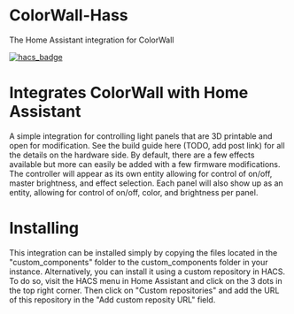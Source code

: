 # ColorWall-Hass
The Home Assistant integration for ColorWall

[![hacs_badge](https://img.shields.io/badge/HACS-Custom-orange.svg?style=for-the-badge)](https://github.com/custom-components/hacs)

# Integrates ColorWall with Home Assistant
A simple integration for controlling light panels that are 3D printable and open for modification. See the build guide here (TODO, add post link) for all the details on the hardware side.
By default, there are a few effects available but more can easily be added with a few firmware modifications. The controller will appear as its own entity allowing for control of on/off, master brightness, and effect selection.
Each panel will also show up as an entity, allowing for control of on/off, color, and brightness per panel.

# Installing
This integration can be installed simply by copying the files located in the "custom_components" folder to the custom_components folder in your instance. 
Alternatively, you can install it using a custom repository in HACS. To do so, visit the HACS menu in Home Assistant and click on the 3 dots in the top right corner.
Then click on "Custom repositories" and add the URL of this repository in the "Add custom reposity URL" field.
